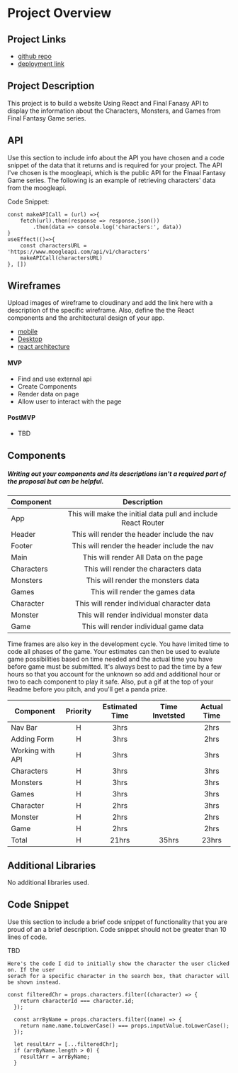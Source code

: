 # Project Overview

## Project Links

- [github repo](https://github.com/poppan2/final-fantasy-databse)
- [deployment link](https://poppan2.github.io/final-fantasy-databse/)

## Project Description

This project is to build a website Using React and Final Fanasy API to display the information about the Characters, Monsters, and Games from Final Fantasy Game series.

## API

Use this section to include info about the API you have chosen and a code snippet of the data that it returns and is required for your project. 
The API I've chosen is the moogleapi, which is the public API for the FInaal Fantasy Game series. The following is an example of retrieving characters' data from 
the moogleapi.

Code Snippet:
	
    const makeAPICall = (url) =>{
        fetch(url).then(response => response.json())
            .then(data => console.log('characters:', data))
    }
    useEffect(()=>{
        const charactersURL = 'https://www.moogleapi.com/api/v1/characters'
        makeAPICall(charactersURL)
    }, [])
    


## Wireframes

Upload images of wireframe to cloudinary and add the link here with a description of the specific wireframe. Also, define the the React components and the architectural design of your app.

- [mobile](https://cloudinary.com/console/c-64fb217d0692b911eb013208a046c0/media_library/folders/be66bec184895c743410851070c2f4f585/asset/6d5f3ff6612d203ab05bb0ab115082bb/manage)
- [Desktop](https://cloudinary.com/console/c-64fb217d0692b911eb013208a046c0/media_library/folders/be66bec184895c743410851070c2f4f585/asset/e4b6f557c29dc5bb9d0d3ef3b7e274d8/manage)
- [react architecture](https://cloudinary.com/console/c-64fb217d0692b911eb013208a046c0/media_library/folders/be66bec184895c743410851070c2f4f585/asset/d5fa6175bf70671aceb8b8395a7d539e/manage)


#### MVP
- Find and use external api 
- Create Components
- Render data on page 
- Allow user to interact with the page

#### PostMVP 

- TBD

## Components
##### Writing out your components and its descriptions isn't a required part of the proposal but can be helpful.

| Component | Description | 
| --- | :---: |  
| App | This will make the initial data pull and include React Router| 
| Header | This will render the header include the nav | 
| Footer | This will render the header include the nav | 
| Main | This will render All Data on the page |
| Characters | This will render the characters data |
| Monsters | This will render the monsters data |
| Games | This will render the games data |
| Character | This will render individual character data |
| Monster | This will render individual monster data |
| Game | This will render individual game data |


Time frames are also key in the development cycle.  You have limited time to code all phases of the game.  Your estimates can then be used to evalute game possibilities based on time needed and the actual time you have before game must be submitted. It's always best to pad the time by a few hours so that you account for the unknown so add and additional hour or two to each component to play it safe. Also, put a gif at the top of your Readme before you pitch, and you'll get a panda prize.

| Component | Priority | Estimated Time | Time Invetsted | Actual Time |
| --- | :---: |  :---: | :---: | :---: |
| Nav Bar | H | 3hrs | | 2hrs |
| Adding Form | H | 3hrs| | 2hrs |
| Working with API | H | 3hrs|  | 3hrs |
| Characters | H | 3hrs | | 3hrs |
| Monsters | H | 3hrs | | 3hrs |
| Games | H | 3hrs | | 3hrs | 
| Character | H | 2hrs | | 3hrs | 
| Monster | H | 2hrs | | 2hrs | 
| Game | H | 2hrs | | 2hrs | 
| Total | H | 21hrs | 35hrs | 23hrs |

## Additional Libraries
 No additional libraries used.

## Code Snippet

Use this section to include a brief code snippet of functionality that you are proud of an a brief description.  Code snippet should not be greater than 10 lines of code. 

TBD

```
Here's the code I did to initially show the character the user clicked on. If the user
serach for a specific character in the search box, that character will be shown instead.

const filteredChr = props.characters.filter((character) => {
    return characterId === character.id;
  });

  const arrByName = props.characters.filter((name) => {
    return name.name.toLowerCase() === props.inputValue.toLowerCase();
  });

  let resultArr = [...filteredChr];
  if (arrByName.length > 0) {
    resultArr = arrByName;
  }
```
